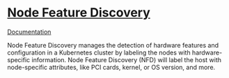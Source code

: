 # [Node Feature Discovery](https://github.com/kubernetes-sigs/node-feature-discovery)

[Documentation](https://kubernetes-sigs.github.io/node-feature-discovery/stable/get-started/index.html)

Node Feature Discovery manages the detection of hardware features and configuration
in a Kubernetes cluster by labeling the nodes with hardware-specific information.
Node Feature Discovery (NFD) will label the host with node-specific attributes,
like PCI cards, kernel, or OS version, and more.
